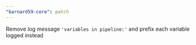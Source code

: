 ```yaml
---
"barnard59-core": patch
---
```


Remove log message `'variables in pipeline:'` and prefix each variable logged instead

